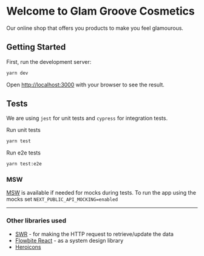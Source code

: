 # Welcome to Glam Groove Cosmetics

Our online shop that offers you products to make you feel glamourous.

## Getting Started

First, run the development server:

```bash
yarn dev
```

Open [http://localhost:3000](http://localhost:3000) with your browser to see the result.

## Tests

We are using `jest` for unit tests and `cypress` for integration tests.

Run unit tests

```bash
yarn test
```

Run e2e tests

```bash
yarn test:e2e
```

### MSW

[MSW](https://mswjs.io/) is available if needed for mocks during tests. To run the app using the mocks set `NEXT_PUBLIC_API_MOCKING=enabled`

---

### Other libraries used

-   [SWR](https://swr.vercel.app/) - for making the HTTP request to retrieve/update the data
-   [Flowbite React](https://www.flowbite-react.com/docs/getting-started/introduction) - as a system design library
-   [Heroicons](https://heroicons.com/)
